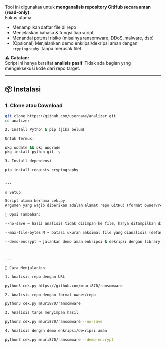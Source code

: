 Tool ini digunakan untuk **menganalisis repository GitHub secara aman (read-only)**.  
Fokus utama:
- Menampilkan daftar file di repo
- Menjelaskan bahasa & fungsi tiap script
- Menandai potensi risiko (misalnya ransomware, DDoS, malware, dsb)
- (Opsional) Menjalankan demo enkripsi/dekripsi aman dengan `cryptography` (tanpa merusak file)

⚠️ **Catatan:**  
Script ini hanya bersifat **analisis pasif**. Tidak ada bagian yang mengeksekusi kode dari repo target.

---

## 📦 Instalasi

### 1. Clone atau Download
```bash
git clone https://github.com/username/analizer.git
cd analizer

2. Install Python & pip (jika belum)

Untuk Termux:

pkg update && pkg upgrade
pkg install python git -y

3. Install dependensi

pip install requests cryptography


---

⚙️ Setup

Script utama bernama cek.py.
Argumen yang wajib diberikan adalah alamat repo GitHub (format owner/repo atau URL lengkap).

🔑 Opsi Tambahan:

--no-save → hasil analisis tidak disimpan ke file, hanya ditampilkan di terminal.

--max-file-bytes N → batasi ukuran maksimal file yang dianalisis (default 50 KB).

--demo-encrypt → jalankan demo aman enkripsi & dekripsi dengan library cryptography.



---

🚀 Cara Menjalankan

1. Analisis repo dengan URL

python3 cek.py https://github.com/mauri870/ransomware

2. Analisis repo dengan format owner/repo

python3 cek.py mauri870/ransomware

3. Analisis tanpa menyimpan hasil

python3 cek.py mauri870/ransomware --no-save

4. Analisis dengan demo enkripsi/dekripsi aman

python3 cek.py mauri870/ransomware --demo-encrypt
